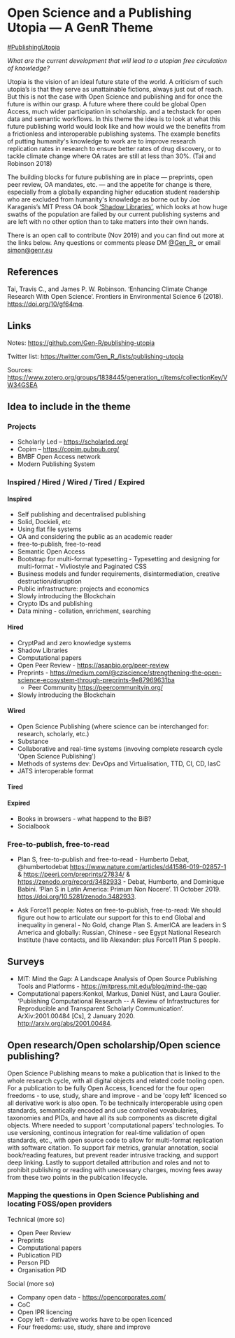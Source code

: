 # Open Science and a Publishing Utopia — A GenR Theme

[#PublishingUtopia](https://twitter.com/search?q=%23PublishingUtopia&src=typed_query&f=live)

_What are the current development that will lead to a utopian free circulation of knowledge?_

Utopia is the vision of an ideal future state of the world. A criticism of such utopia’s is that they serve as  unattainable fictions, always just out of reach. But this is not the case with Open Science and publishing and for once the future is within our grasp. A future where there could be global Open Access, much wider participation in scholarship. and a techstack for open data and semantic workflows. 
In this theme the idea is to look at what this future publishing world would look like and how would we the benefits from a frictionless and interoperable publishing systems. The example benefits of putting humanity's knowledge to work are to improve research replication rates in research to ensure better rates of drug discovery, or to tackle climate change where OA rates are still at less than 30%. (Tai and Robinson 2018)

The building blocks for future publishing are in place — preprints, open peer review, OA mandates, etc. —  and the appetite for change is there, especially from a globally expanding higher education student readership who are excluded from humanity's knowledge as borne out by Joe Karaganis’s MIT Press OA book [‘Shadow Libraries’](https://mitpress.mit.edu/books/shadow-libraries), which looks at how huge swaths of the population are failed by our current publishing systems and are left with no other option than to take matters into their own hands.

There is an open call to contribute (Nov 2019) and you can find out more at the links below. Any questions or comments please DM [@Gen_R_](https://twitter.com/Gen_R_) or email [simon@genr.eu](mailto:simon@genr.eu) 

## References

Tai, Travis C., and James P. W. Robinson. ‘Enhancing Climate Change Research With Open Science’. Frontiers in Environmental Science 6 (2018). https://doi.org/10/gf64mq.

## Links
Notes: https://github.com/Gen-R/publishing-utopia

Twitter list: https://twitter.com/Gen_R_/lists/publishing-utopia

Sources: https://www.zotero.org/groups/1838445/generation_r/items/collectionKey/VW34GSEA

## Idea to include in the theme 

### Projects

 - Scholarly Led &ndash; https://scholarled.org/
 - Copim &ndash; https://copim.pubpub.org/
 - BMBF Open Access network
 - Modern Publishing System
 

### Inspired / Hired / Wired / Tired / Expired 

#### Inspired 

 - Self publishing and decentralised publishing 
  - Solid, Dockieli, etc
  - Using flat file systems
 - OA and considering the public as an academic reader
 - free-to-publish, free-to-read
 - Semantic Open Access
 - Bootstrap for multi-format typesetting - Typesetting and designing for multi-format - Vivliostyle and Paginated CSS
 - Business models and funder requirements, disintermediation, creative destruction/disruption
 - Public infrastructure: projects and economics
 - Slowly introducing the Blockchain
 - Crypto IDs and publishing
 - Data mining - collation, enrichment, searching

#### Hired

 - CryptPad and zero knowledge systems
 - Shadow Libraries
 - Computational papers
 - Open Peer Review - https://asapbio.org/peer-review
 - Preprints - https://medium.com/@cziscience/strengthening-the-open-science-ecosystem-through-preprints-9e87969631ba
   - Peer Community https://peercommunityin.org/
 - Slowly introducing the Blockchain

#### Wired

 - Open Science Publishing (where science can be interchanged for: research, scholarly, etc.)
 - Substance
 - Collaborative and real-time systems (invoving complete research cycle 'Open Science Publishing')
 - Methods of systems dev: DevOps and Virtualisation, TTD, CI, CD, IasC
 - JATS interoperable format
 
#### Tired



#### Expired

 - Books in browsers - what happend to the BiB?
 - Socialbook
 
### Free-to-publish, free-to-read 
 
 - Plan S, free-to-publish and free-to-read - Humberto Debat, @humbertodebat https://www.nature.com/articles/d41586-019-02857-1 & https://peerj.com/preprints/27834/ & https://zenodo.org/record/3482933 - Debat, Humberto, and Dominique Babini. ‘Plan S in Latin America: Primum Non Nocere’. 11 October 2019. https://doi.org/10.5281/zenodo.3482933.
 
- Ask Force11 people: Notes on free-to-publish, free-to-read:  We should figure out how to articulate our support for this to end Global and inequality in general - No Gold, change Plan S. AmerICA are leaders in S America and globally: Russian, Chinese - see Egypt National Research Institute (have contacts, and lib Alexander: plus Force11 Plan S people.

 
## Surveys

 - MIT: Mind the Gap: A Landscape Analysis of Open Source Publishing Tools and Platforms - https://mitpress.mit.edu/blog/mind-the-gap
 - Computational papers:Konkol, Markus, Daniel Nüst, and Laura Goulier. ‘Publishing Computational Research -- A Review of Infrastructures for Reproducible and Transparent Scholarly Communication’. ArXiv:2001.00484 [Cs], 2 January 2020. http://arxiv.org/abs/2001.00484.


## Open research/Open scholarship/Open science publishing?

Open Science Publishing means to make a publication that is linked to the whole research cycle, with all digital objects and related code tooling open. For a publication to be fully Open Access, licenced for the four open freedoms - to use, study, share and improve - and be 'copy left' licenced so all derivative work is also open. To be technically interoperable using open standards, semantically encoded and use controlled vovabularies, taxonomies and PIDs, and have all its sub components as discrete digital objects. Where needed to support 'computational papers' technologies. To use versioning, continous integration for real-time validation of open standards, etc., with open source code to allow for multi-format replication with software citation. To support fair metrics, granular annotation, social book/reading features, but prevent reader intrusive tracking, and support deep linking. Lastly to support detailed attribution and roles and not to prohibit publishing or reading with unecessary charges, moving fees away from these two points in the publcation lifecycle. 

### Mapping the questions in Open Science Publishing and locating FOSS/open providers 

Technical (more so)

 - Open Peer Review
 - Preprints
 - Computational papers
 - Publication PID
 - Person PID
 - Organisation PID
 
Social (more so)

 - Company open data - https://opencorporates.com/
 - CoC
 - Open IPR licencing
 - Copy left - derivative works have to be open licenced
 - Four freedoms: use, study, share and improve
 


